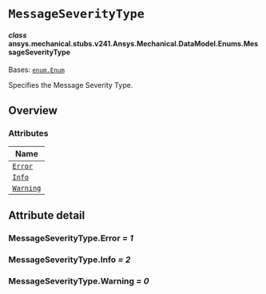 # `MessageSeverityType`

<a id="ansys.mechanical.stubs.v241.Ansys.Mechanical.DataModel.Enums.MessageSeverityType"></a>

#### *class* ansys.mechanical.stubs.v241.Ansys.Mechanical.DataModel.Enums.MessageSeverityType

Bases: [`enum.Enum`](https://docs.python.org/3/library/enum.html#enum.Enum)

Specifies the Message Severity Type.

<!-- !! processed by numpydoc !! -->

<a id="overview"></a>

## Overview

### Attributes

| Name |
| ------------------------------------------- |
| [`Error`](#MessageSeverityType.Error) |
| [`Info`](#MessageSeverityType.Info) |
| [`Warning`](#MessageSeverityType.Warning) |

<a id="attribute-detail"></a>

## Attribute detail

<a id="MessageSeverityType.Error"></a>

### MessageSeverityType.Error *= 1*

<a id="MessageSeverityType.Info"></a>

### MessageSeverityType.Info *= 2*

<a id="MessageSeverityType.Warning"></a>

### MessageSeverityType.Warning *= 0*



